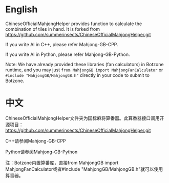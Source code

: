 # English
ChineseOfficialMahjongHelper provides function to calculate the combination of tiles in hand.
It is forked from https://github.com/summerinsects/ChineseOfficialMahjongHelper.git

If you write AI in C++, please refer Mahjong-GB-CPP.

If you write AI in Python, please refer Mahjong-GB-Python.

Note: We have already provided these libraries (fan calculators) in Botzone runtime, and you may just `from MahjongGB import MahjongFanCalculator` or `#include "MahjongGB/MahjongGB.h"` directly in your code to submit to Botzone.

# 中文
ChineseOfficialMahjongHelper文件夹为国标麻将算番器。此算番器接口调用开源项目：
https://github.com/summerinsects/ChineseOfficialMahjongHelper.git

C++请参阅Mahjong-GB-CPP

Python请参阅Mahjong-GB-Python

注：Botzone内置算番库，直接from MahjongGB import MahjongFanCalculator或者#include "MahjongGB/MahjongGB.h"就可以使用算番器。
